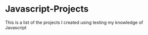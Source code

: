 # Javascript-Projects
This is a list of the projects I created using testing my knowledge of Javascript

